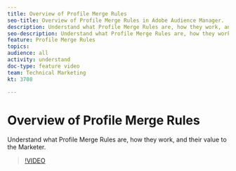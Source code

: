 ```yaml
---
title: Overview of Profile Merge Rules
seo-title: Overview of Profile Merge Rules in Adobe Audience Manager.
description: Understand what Profile Merge Rules are, how they work, and their value to the Marketer.
seo-description: Understand what Profile Merge Rules are, how they work, and their value to the Marketer in Adobe Audience Manager.
feature: Profile Merge Rules
topics: 
audience: all
activity: understand
doc-type: feature video
team: Technical Marketing
kt: 3708

---
```


# Overview of Profile Merge Rules

Understand what Profile Merge Rules are, how they work, and their value to the Marketer.

>[!VIDEO](https://video.tv.adobe.com/v/28974/?quality=12)
